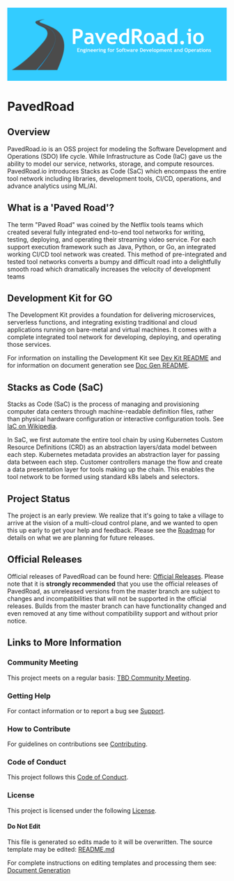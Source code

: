 <p align="center"><img src="https://github.com/pavedroad-io/kevlar-repo/blob/master/assets/images/banner.png" alt="PavedRoad.io"></p>

# PavedRoad
## Overview
PavedRoad.io is an OSS project for modeling the Software Development and Operations (SDO)
life cycle.
While Infrastructure as Code (IaC) gave us the ability to model our service, networks,
storage, and compute resources.
PavedRoad.io introduces Stacks as Code (SaC) which encompass the entire tool network
including libraries, development tools, CI/CD, operations, and advance analytics using ML/AI. 

## What is a 'Paved Road'?
The term "Paved Road" was coined by the Netflix tools teams which created several
fully integrated end-to-end tool networks for writing, testing, deploying, and
operating their streaming video service. For each support execution framework
such as Java, Python, or Go, an integrated working CI/CD tool network was created.
This method of pre-integrated and tested tool networks converts a bumpy and difficult road
into a delightfully smooth road which dramatically increases the velocity of development teams

## Development Kit for GO
The Development Kit provides a foundation for delivering microservices,
serverless functions, and integrating existing traditional and cloud applications
running on bare-metal and virtual machines.
It comes with a complete integrated tool network for developing, deploying,
and operating those services. 

For information on installing the Development Kit see [Dev Kit README](/devkit/README.md)
and for information on document generation see [Doc Gen README](/assets/README.md).

## Stacks as Code (SaC)
Stacks as Code (SaC) is the process of managing and provisioning computer data centers
through machine-readable definition files, rather than physical hardware configuration
or interactive configuration tools.
See [IaC on Wikipedia](https://en.wikipedia.org/wiki/Infrastructure_as_code).

In SaC, we first automate the entire tool chain by using Kubernetes Custom Resource
Definitions (CRD) as an abstraction layers/data model between each step.
Kubernetes metadata provides an abstraction layer for passing data between each step.
Customer controllers manage the flow and create a data presentation layer
for tools making up the chain.
This enables the tool network to be formed using standard k8s labels and selectors.

## Project Status

The project is an early preview.
We realize that it's going to take a village to arrive at the vision of a multi-cloud
control plane, and we wanted to open this up early to get your help and feedback.
Please see the [Roadmap](/ROADMAP.md) for details on what we are planning for future releases. 

## Official Releases

Official releases of PavedRoad can be found here:
[Official Releases](https://github.com/pavedroad-io/pavedroad/releases).
Please note that it is **strongly recommended** that you use the official releases
of PavedRoad, as unreleased versions from the master branch are subject to
changes and incompatibilities that will not be supported in the official releases.
Builds from the master branch can have functionality changed and even removed
at any time without compatibility support and without prior notice.

## Links to More Information

### Community Meeting
This project meets on a regular basis: [TBD Community Meeting](https://zoom.us/j/7886774843).
### Getting Help
For contact information or to report a bug see [Support](/SUPPORT.md).
### How to Contribute
For guidelines on contributions see [Contributing](/CONTRIBUTING.md).
### Code of Conduct
This project follows this [Code of Conduct](/CODE_OF_CONDUCT.md).
### License
This project is licensed under the following [License](/LICENSE).
#### Do Not Edit
This file is generated so edits made to it will be overwritten.
The source template may be edited:
[README.md](/assets/templates/default/README.md)

For complete instructions on editing templates and processing them see:
[Document Generation](/assets/README.md)
